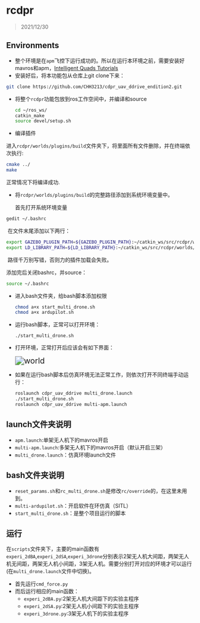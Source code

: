 # rcdpr

> 2021/12/30

## Environments
- 整个环境是在`apm`飞控下运行成功的。所以在运行本环境之前，需要安装好mavros和apm，[Intelligent Quads Tutorials](https://github.com/Intelligent-Quads/iq_tutorials)
- 安装好后，将本功能包从仓库上git clone下来：
```bash
git clone https://github.com/CHH3213/cdpr_uav_ddrive_endition2.git
```


- 将整个`rcdpr`功能包放到ros工作空间中，并编译和source

  ```bash
  cd ~/ros_ws/
  catkin_make
  source devel/setup.sh
  ```
- 编译插件

进入`rcdpr/worlds/plugins/build`文件夹下，将里面所有文件删除，并在终端依次执行:

```bash
cmake ../
make
```
正常情况下将编译成功.

- 将`rcdpr/worlds/plugins/build`的完整路径添加到系统环境变量中。

   首先打开系统环境变量

```bash
gedit ~/.bashrc
```

​		  在文件末尾添加以下两行：

```bash
export GAZEBO_PLUGIN_PATH=${GAZEBO_PLUGIN_PATH}:~/catkin_ws/src/rcdpr/worlds/plugins/build
export LD_LIBRARY_PATH=${LD_LIBRARY_PATH}:~/catkin_ws/src/rcdpr/worlds/plugins/build
```

​			路径千万别写错，否则力的插件加载会失败。

添加完后关闭bashrc，并source：

```bash
source ~/.bashrc
```
- 进入bash文件夹，给bash脚本添加权限

  ```bash
  chmod a+x start_multi_drone.sh
  chmod a+x ardupilot.sh
  ```


- 运行bash脚本，正常可以打开环境：

  ```
  ./start_multi_drone.sh
  ```

- 打开环境，正常打开后应该会有如下界面：

  <img src="./worlds/fig/env3.png" alt="world" style="zoom:150%;" />

- 如果在运行bash脚本后仿真环境无法正常工作，则依次打开不同终端手动运行：
  ```bash
  roslaunch cdpr_uav_ddrive multi_drone.launch
  ./start_multi_drone.sh
  roslaunch cdpr_uav_ddrive multi-apm.launch
  ```


## launch文件夹说明
- `apm.launch`:单架无人机下的mavros开启
- `multi-apm.launch`:多架无人机下的mavros开启（默认开启三架）
- `multi_drone.launch`：仿真环境launch文件

## bash文件夹说明
- `reset_params.sh`和`rc_multi_drone.sh`是修改`rc/override`的，在这里未用到。
- `multi-ardupilot.sh`：开启软件在环仿真（SITL）
- `start_multi_drone.sh`：是整个项目运行的脚本
## 运行

在`scripts`文件夹下，主要的main函数有`experi_2dBA`,`experi_2dSA`,`experi_3drone`分别表示2架无人机大间距，两架无人机无间距，两架无人机小间距，3架无人机。需要分别打开对应的环境才可以运行(在`multi_drone.launch`文件中切换)。
- 首先运行`cmd_force.py`
- 而后运行相应的main函数：
  - `experi_2dBA.py`:2架无人机大间距下的实验主程序
  - `experi_2dSA.py`:2架无人机小间距下的实验主程序
  - `experi_3drone.py`:3架无人机下的实验主程序

